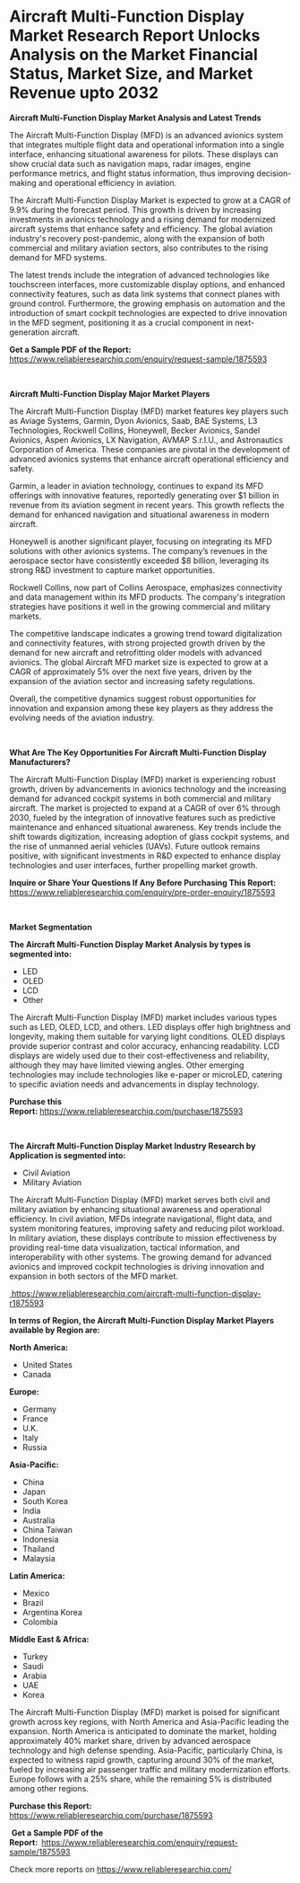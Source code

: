 <p><h1>Aircraft Multi-Function Display Market Research Report Unlocks Analysis on the Market Financial Status, Market Size, and Market Revenue upto 2032</h1></p><p><strong>Aircraft Multi-Function Display Market Analysis and Latest Trends</strong></p>
<p><p>The Aircraft Multi-Function Display (MFD) is an advanced avionics system that integrates multiple flight data and operational information into a single interface, enhancing situational awareness for pilots. These displays can show crucial data such as navigation maps, radar images, engine performance metrics, and flight status information, thus improving decision-making and operational efficiency in aviation.</p><p>The Aircraft Multi-Function Display Market is expected to grow at a CAGR of 9.9% during the forecast period. This growth is driven by increasing investments in avionics technology and a rising demand for modernized aircraft systems that enhance safety and efficiency. The global aviation industry's recovery post-pandemic, along with the expansion of both commercial and military aviation sectors, also contributes to the rising demand for MFD systems.</p><p>The latest trends include the integration of advanced technologies like touchscreen interfaces, more customizable display options, and enhanced connectivity features, such as data link systems that connect planes with ground control. Furthermore, the growing emphasis on automation and the introduction of smart cockpit technologies are expected to drive innovation in the MFD segment, positioning it as a crucial component in next-generation aircraft.</p></p>
<p><strong>Get a Sample PDF of the Report:&nbsp;</strong> <a href="https://www.reliableresearchiq.com/enquiry/request-sample/1875593?utm_campaign=2444&utm_medium=2&utm_source=Github&utm_content=ia&utm_term=13022025&utm_id=aircraft-multi-function-display">https://www.reliableresearchiq.com/enquiry/request-sample/1875593</a></p>
<p>&nbsp;</p>
<p><strong>Aircraft Multi-Function Display Major Market Players</strong></p>
<p><p>The Aircraft Multi-Function Display (MFD) market features key players such as Aviage Systems, Garmin, Dyon Avionics, Saab, BAE Systems, L3 Technologies, Rockwell Collins, Honeywell, Becker Avionics, Sandel Avionics, Aspen Avionics, LX Navigation, AVMAP S.r.l.U., and Astronautics Corporation of America. These companies are pivotal in the development of advanced avionics systems that enhance aircraft operational efficiency and safety.</p><p>Garmin, a leader in aviation technology, continues to expand its MFD offerings with innovative features, reportedly generating over $1 billion in revenue from its aviation segment in recent years. This growth reflects the demand for enhanced navigation and situational awareness in modern aircraft.</p><p>Honeywell is another significant player, focusing on integrating its MFD solutions with other avionics systems. The company’s revenues in the aerospace sector have consistently exceeded $8 billion, leveraging its strong R&D investment to capture market opportunities.</p><p>Rockwell Collins, now part of Collins Aerospace, emphasizes connectivity and data management within its MFD products. The company's integration strategies have positions it well in the growing commercial and military markets.</p><p>The competitive landscape indicates a growing trend toward digitalization and connectivity features, with strong projected growth driven by the demand for new aircraft and retrofitting older models with advanced avionics. The global Aircraft MFD market size is expected to grow at a CAGR of approximately 5% over the next five years, driven by the expansion of the aviation sector and increasing safety regulations.</p><p>Overall, the competitive dynamics suggest robust opportunities for innovation and expansion among these key players as they address the evolving needs of the aviation industry.</p></p>
<p>&nbsp;</p>
<p><strong>What Are The Key Opportunities For Aircraft Multi-Function Display Manufacturers?</strong></p>
<p><p>The Aircraft Multi-Function Display (MFD) market is experiencing robust growth, driven by advancements in avionics technology and the increasing demand for advanced cockpit systems in both commercial and military aircraft. The market is projected to expand at a CAGR of over 6% through 2030, fueled by the integration of innovative features such as predictive maintenance and enhanced situational awareness. Key trends include the shift towards digitization, increasing adoption of glass cockpit systems, and the rise of unmanned aerial vehicles (UAVs). Future outlook remains positive, with significant investments in R&D expected to enhance display technologies and user interfaces, further propelling market growth.</p></p>
<p><strong>Inquire or Share Your Questions If Any Before Purchasing This Report:</strong> <a href="https://www.reliableresearchiq.com/enquiry/pre-order-enquiry/1875593?utm_campaign=2444&utm_medium=2&utm_source=Github&utm_content=ia&utm_term=13022025&utm_id=aircraft-multi-function-display">https://www.reliableresearchiq.com/enquiry/pre-order-enquiry/1875593</a></p>
<p>&nbsp;</p>
<p><strong>Market Segmentation</strong></p>
<p><strong>The Aircraft Multi-Function Display Market Analysis by types is segmented into:</strong></p>
<p><ul><li>LED</li><li>OLED</li><li>LCD</li><li>Other</li></ul></p>
<p><p>The Aircraft Multi-Function Display (MFD) market includes various types such as LED, OLED, LCD, and others. LED displays offer high brightness and longevity, making them suitable for varying light conditions. OLED displays provide superior contrast and color accuracy, enhancing readability. LCD displays are widely used due to their cost-effectiveness and reliability, although they may have limited viewing angles. Other emerging technologies may include technologies like e-paper or microLED, catering to specific aviation needs and advancements in display technology.</p></p>
<p><strong>Purchase this Report:&nbsp;</strong><a href="https://www.reliableresearchiq.com/purchase/1875593?utm_campaign=2444&utm_medium=2&utm_source=Github&utm_content=ia&utm_term=13022025&utm_id=aircraft-multi-function-display">https://www.reliableresearchiq.com/purchase/1875593</a></p>
<p>&nbsp;</p>
<p><strong>The Aircraft Multi-Function Display Market Industry Research by Application is segmented into:</strong></p>
<p><ul><li>Civil Aviation</li><li>Military Aviation</li></ul></p>
<p><p>The Aircraft Multi-Function Display (MFD) market serves both civil and military aviation by enhancing situational awareness and operational efficiency. In civil aviation, MFDs integrate navigational, flight data, and system monitoring features, improving safety and reducing pilot workload. In military aviation, these displays contribute to mission effectiveness by providing real-time data visualization, tactical information, and interoperability with other systems. The growing demand for advanced avionics and improved cockpit technologies is driving innovation and expansion in both sectors of the MFD market.</p></p>
<p><a href="https://www.reliableresearchiq.com/aircraft-multi-function-display-r1875593?utm_campaign=2444&utm_medium=2&utm_source=Github&utm_content=ia&utm_term=13022025&utm_id=aircraft-multi-function-display">&nbsp;https://www.reliableresearchiq.com/aircraft-multi-function-display-r1875593</a></p>
<p><strong>In terms of Region, the Aircraft Multi-Function Display Market Players available by Region are:</strong></p>
<p>
    <p> <strong> North America: </strong>
        <ul>
            <li>United States</li>
            <li>Canada</li>
        </ul>
        </p> 
    <p> <strong> Europe: </strong>
        <ul>
            <li>Germany</li>
            <li>France</li>
            <li>U.K.</li>
            <li>Italy</li>
            <li>Russia</li>
        </ul>
        </p> 
    <p> <strong> Asia-Pacific: </strong>
        <ul>
            <li>China</li>
            <li>Japan</li>
            <li>South Korea</li>
            <li>India</li>
            <li>Australia</li>
            <li>China Taiwan</li>
            <li>Indonesia</li>
            <li>Thailand</li>
            <li>Malaysia</li>
        </ul>
        </p> 
    <p> <strong> Latin America: </strong>
        <ul>
            <li>Mexico</li>
            <li>Brazil</li>
            <li>Argentina Korea</li>
            <li>Colombia</li>
        </ul>
        </p> 
    <p> <strong> Middle East & Africa: </strong>
        <ul>
            <li>Turkey</li>
            <li>Saudi</li>
            <li>Arabia</li>
            <li>UAE</li>
            <li>Korea</li>
        </ul>
    </p>
    </p>
<p><p>The Aircraft Multi-Function Display (MFD) market is poised for significant growth across key regions, with North America and Asia-Pacific leading the expansion. North America is anticipated to dominate the market, holding approximately 40% market share, driven by advanced aerospace technology and high defense spending. Asia-Pacific, particularly China, is expected to witness rapid growth, capturing around 30% of the market, fueled by increasing air passenger traffic and military modernization efforts. Europe follows with a 25% share, while the remaining 5% is distributed among other regions.</p></p>
<p><strong>Purchase this Report: </strong><a href="https://www.reliableresearchiq.com/purchase/1875593?utm_campaign=2444&utm_medium=2&utm_source=Github&utm_content=ia&utm_term=13022025&utm_id=aircraft-multi-function-display">https://www.reliableresearchiq.com/purchase/1875593</a></p>
<p>&nbsp;<strong>Get a Sample PDF of the Report:&nbsp;&nbsp;</strong><a href="https://www.reliableresearchiq.com/enquiry/request-sample/1875593?utm_campaign=2444&utm_medium=2&utm_source=Github&utm_content=ia&utm_term=13022025&utm_id=aircraft-multi-function-display">https://www.reliableresearchiq.com/enquiry/request-sample/1875593</a></p>
<p><strong></strong></p>
<p>Check more reports on <a href="https://www.reliableresearchiq.com/?utm_campaign=2444&utm_medium=2&utm_source=Github&utm_content=ia&utm_term=13022025&utm_id=aircraft-multi-function-display">https://www.reliableresearchiq.com/</a></p>